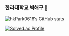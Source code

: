 ### 한라대학교 박해구 👋

<!--
**hkPark0616/hkPark0616** is a ✨ _special_ ✨ repository because its `README.md` (this file) appears on your GitHub profile.

Here are some ideas to get you started:

- 🔭 I’m currently working on ...
- 🌱 I’m currently learning ...
- 👯 I’m looking to collaborate on ...
- 🤔 I’m looking for help with ...
- 💬 Ask me about ...
- 📫 How to reach me: ...
- 😄 Pronouns: ...
- ⚡ Fun fact: ...
-->
![hkPark0616's GitHub stats](https://github-readme-stats.vercel.app/api?username=hkPark0616&show_icons=true&theme=gruvbox)


[![Solved.ac Profile](http://mazassumnida.wtf/api/generate_badge?boj=qkrgorn3617)](https://solved.ac/qkrgorn3617)

